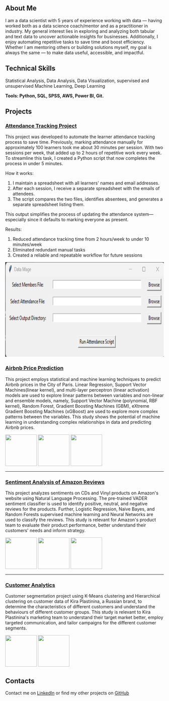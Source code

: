 ## About Me 

I am a data scientist with 5 years of experience working with data — having worked both as a data science coach/mentor and as a practitioner in industry. My general interest lies in exploring and analyzing both tabular and text data to uncover actionable insights for businesses. Additionally, I enjoy automating repetitive tasks to save time and boost efficiency. Whether I am mentoring others or building solutions myself, my goal is always the same — to make data useful, accessible, and impactful.

## Technical Skills
Statistical Analysis, Data Analysis, Data Visualization, supervised and unsupervised Machine Learning, Deep Learning

**Tools: Python, SQL, SPSS, AWS, Power BI, Git.**

## Projects 

### [Attendance Tracking Project](https://github.com/Terry-Migwi/Attendance-Tracking)

This project was developed to automate the learner attendance tracking process to save time. Previously, marking attendance manually for approximately 100 learners took me about 30 minutes per session. With two sessions per week, that added up to 2 hours of repetitive work every week. To streamline this task, I created a Python script that now completes the process in under 5 minutes.

How it works:
1. I maintain a spreadsheet with all learners' names and email addresses.
2. After each session, I receive a separate spreadsheet with the emails of attendees.
3. The script compares the two files, identifies absentees, and generates a separate spreadsheet listing them.

This output simplifies the process of updating the attendance system—especially since it defaults to marking everyone as present.

Results:
1. Reduced attendance tracking time from 2 hours/week to under 10 minutes/week
2. Eliminated redundant manual tasks
3. Created a reliable and repeatable workflow for future sessions

<img src = "https://github.com/Terry-Migwi/Attendance-Tracking/blob/main/assets/images/assets/images/attendance_tracking_ui.png" width = "600" height = "300"> 


### [Airbnb Price Prediction](https://github.com/Terry-Migwi/Airbnb_Price_Prediction)

This project employs statistical and machine learning techniques to predict Airbnb prices in the City of Paris. Linear Regression, Support Vector Machines(linear kernel), and multi-layer perceptron (linear activation) models are used to explore linear patterns between variables and non-linear and ensemble models, namely, Support Vector Machine (polynomial, RBF kernel), Random Forest, Gradient Boosting Machines (GBM), eXtreme Gradient Boosting Machines (xGBoost) are used to explore more complex patterns between the variables. This study shows the potential of machine learning in understanding complex relationships in data and predicting Airbnb prices. 

<img src = "https://github.com/Terry-Migwi/projects_portfolio/assets/65303250/69799941-5b30-47ce-9d21-fef04766edb3" width = "100" height = "100">
<img src = "https://github.com/Terry-Migwi/projects_portfolio/assets/65303250/72a2c1dc-ed25-48ed-a4d3-cfff7de5bbb6" width = "100" height = "100">
<img src = "https://github.com/Terry-Migwi/projects_portfolio/assets/65303250/0c41b3be-412a-44d1-984e-4b481c38ba1f" width = "100" height = "100">

--------------------------------------------------------------------------------------------------------------------------------------------------------------------------------------------------------------------
### [Sentiment Analysis of Amazon Reviews](https://github.com/Terry-Migwi/Amazon_Reviews_Sentiment_Analysis)

This project analyzes sentiments on CDs and Vinyl products on Amazon's website using Natural Language Processing. The pre-trained VADER sentiment classifier is used to identify positive, neutral, and negative reviews for the products. Further, Logistic Regression, Naive Bayes, and Random Forests supervised machine learning and Neural Networks are used to classify the reviews. This study is relevant for Amazon's product team to evaluate their product performance, better understand their customers' needs and inform strategy. 

<img src = "https://github.com/Terry-Migwi/projects_portfolio/assets/65303250/c0ee1a80-245d-4850-98ec-281d375bd6df" width = "100" height = "100"> 
<img src = "https://github.com/Terry-Migwi/projects_portfolio/assets/65303250/b0e8cb64-9acc-453c-a946-2fbae66d2c38" width = "100" height = "100"> 
<img src = "https://github.com/Terry-Migwi/projects_portfolio/assets/65303250/2421b29f-42a9-4482-823a-b1150692a78a" width = "100" height = "100">

--------------------------------------------------------------------------------------------------------------------------------------------------------------------------------------------------------------------

### [Customer Analytics](https://github.com/Terry-Migwi/Customer-Segmentation)

Customer segmentation project using K-Means clustering and Hierarchical clustering on customer data of Kira Plastinina, a Russian brand, to determine the characteristics of different customers and understand the behaviours of different customer groups. This study is relevant to Kira Plastinina's marketing team to understand their target market better, employ targeted communication, and tailor campaigns for the different customer segments. 

<img src = "https://github.com/Terry-Migwi/projects_portfolio/assets/65303250/3f5e50f2-41ec-4d2a-918f-12b055303cdb" width = "100" height = "100"> 
<img src = "https://github.com/Terry-Migwi/projects_portfolio/assets/65303250/af98fc9b-1014-4019-ad77-ae3024865163" width = "100" height = "100"> 

## Contacts

Contact me on [LinkedIn](https://www.linkedin.com/in/terry-migwi-a81082137/) or find my other projects on [GitHub](https://github.com/Terry-Migwi)

